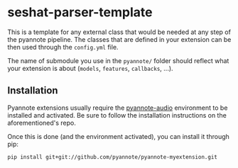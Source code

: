 # seshat-parser-template

This is a template for any external class that would be needed at any step of the
pyannote pipeline. The classes that are defined in your extension can be then 
used through the `config.yml` file.

The name of submodule you use in the `pyannote/` folder should reflect what your
extension is about (`models`, `features`, `callbacks`, ...).
 

## Installation

Pyannote extensions usually require the
 [pyannote-audio](https://github.com/pyannote/pyannote-audio) environment to be installed
 and activated. Be sure to follow the installation instructions on the aforementioned's repo.
 
Once this is done (and the environment activated), you can install it through pip:

``` 
pip install git+git://github.com/pyannote/pyannote-myextension.git
``` 
